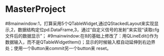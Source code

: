 # MasterProject
#8mainwindow:1，打算采用5个QTableWidget,通过QStackedLayout来实现显示,2，数据结构定位pd.DataFrame,3，通过“自定义信号的发射”来实现“读取cfg文件后的数据显示”；
#9mainwindow:在8的基础上修改了：用QLineEdit()作为数据输入，而不是QTableWidgetItem()；显示的时候输入框自动延伸到右边界处；使用一个Button来commit另一个button来 reset。
